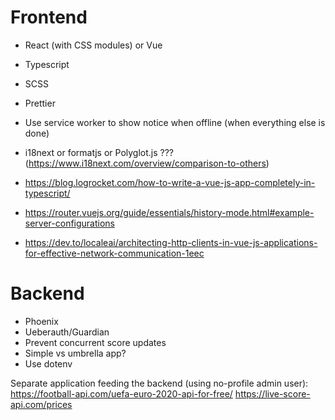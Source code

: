 Frontend
========

* React (with CSS modules) or Vue
* Typescript
* SCSS
* Prettier
* Use service worker to show notice when offline (when everything else is done)

* i18next or formatjs or Polyglot.js ??? (https://www.i18next.com/overview/comparison-to-others)
* https://blog.logrocket.com/how-to-write-a-vue-js-app-completely-in-typescript/
* https://router.vuejs.org/guide/essentials/history-mode.html#example-server-configurations

* https://dev.to/localeai/architecting-http-clients-in-vue-js-applications-for-effective-network-communication-1eec

Backend
=======

* Phoenix
* Ueberauth/Guardian
* Prevent concurrent score updates
* Simple vs umbrella app?
* Use dotenv


Separate application feeding the backend (using no-profile admin user):
https://football-api.com/uefa-euro-2020-api-for-free/
https://live-score-api.com/prices

